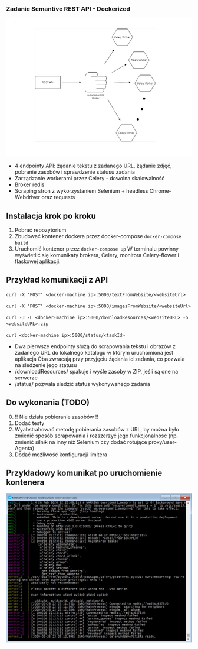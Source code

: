 ### Zadanie Semantive REST API - Dockerized

![Architektura](diagram1.jpg?raw=true "Architektura")

- 4 endpointy API: żądanie tekstu z zadanego URL, żądanie zdjęć, pobranie zasobów i sprawdzenie statusu zadania
- Zarządzanie workerami przez Celery - dowolna skalowalność
- Broker redis
- Scraping stron z wykorzystaniem Selenium + headless Chrome-Webdriver oraz requests

Instalacja krok po kroku
-------------
1. Pobrać repozytorium
2. Zbudować kontener dockera przez docker-compose
`docker-compose build`
3. Uruchomić kontener przez
`docker-compose up`
W terminalu powinny wyświetlić się komunikaty brokera, Celery, monitora Celery-flower i flaskowej aplikacji.

Przykład komunikacji z API
-------------
`curl -X 'POST' <docker-machine ip>:5000/textFromWebsite/<websiteUrl>`

`curl -X 'POST' <docker-machine ip>:5000/imagesFromWebsite/<websiteUrl>`

`curl -J -L <docker-machine ip>:5000/downloadResources/<websiteURL> -o <websiteURL>.zip`

`curl <docker-machine ip>:5000/status/<taskId>`


- Dwa pierwsze endpointy służą do scrapowania tekstu i obrazów z zadanego URL do lokalnego katalogu w którym uruchomiona jest aplikacja
Oba zwracają przy przyjęciu żądania id zadania, co pozwala na śledzenie jego statusu
- /downloadResources/ spakuje i wyśle zasoby w ZIP, jeśli są one na serwerze
- /status/ pozwala śledzić status wykonywanego zadania


Do wykonania (TODO)
-------------
0. !! Nie działa pobieranie zasobów !!
1. Dodać testy
2. Wyabstrahować metodę pobierania zasobów z URL, by można było zmienić sposób scrapowania i rozszerzyć jego funkcjonalność (np. zmienić silnik na inny niż Selenium czy dodać rotujące proxy/user-Agenta)
3. Dodać możliwość konfiguracji limitera

Przykładowy komunikat po uruchomienie kontenera
-------------
![Docker-screen](1.jpg?raw=true "Docker-screen")
